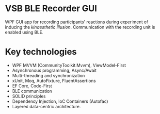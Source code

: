 # VSB BLE Recorder GUI
WPF GUI app for recording participants' reactions during experiment of inducing the *kinaesthetic illusion*. Communication with the recording unit is enabled using BLE.

# Key technologies
- WPF MVVM (CommunityToolkit.Mvvm), ViewModel-First
- Asynchronous programming, Async/Await
- Multi-threading and synchronization
- xUnit, Moq, AutoFixture, FluentAssertions
- EF Core, Code-First
- BLE communication 
- SOLID principles
- Dependency Injection, IoC Containers (Autofac)
- Layered data-centric architecture.

